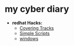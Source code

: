 # my cyber diary


* **redhat Hacks:**
	* [Covering Tracks](redhat/cover_tracks.md)
	* [Simple Scripts](redhat/scripts.md)
	* [windows](redhat/windows.md)

